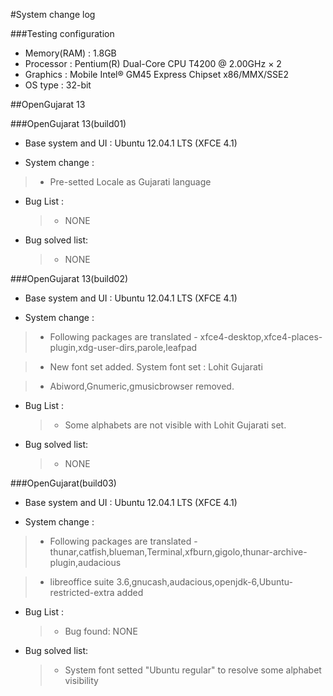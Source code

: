 #System change log


###Testing configuration 
- Memory(RAM) : 1.8GB
- Processor : Pentium(R) Dual-Core CPU T4200 @ 2.00GHz × 2 
- Graphics : Mobile Intel® GM45 Express Chipset x86/MMX/SSE2 
- OS type : 32-bit

##OpenGujarat 13

###OpenGujarat 13(build01)

- Base system and UI : Ubuntu 12.04.1 LTS (XFCE 4.1)

- System change : 
 >- Pre-setted Locale as Gujarati language

- Bug List :

	>- NONE

- Bug solved list:
	
	>- NONE


###OpenGujarat 13(build02)

- Base system and UI : Ubuntu 12.04.1 LTS (XFCE 4.1)

- System change :

 >- Following packages are translated
    - xfce4-desktop,xfce4-places-plugin,xdg-user-dirs,parole,leafpad
  
 >- New font set added. System font set : Lohit Gujarati 
 
 >- Abiword,Gnumeric,gmusicbrowser removed.
  
- Bug List :

	>- Some alphabets are not visible with Lohit Gujarati set.

- Bug solved list:
	
	>- NONE

###OpenGujarat(build03)

- Base system and UI : Ubuntu 12.04.1 LTS (XFCE 4.1)

- System change : 

 >- Following packages are translated
    - thunar,catfish,blueman,Terminal,xfburn,gigolo,thunar-archive-plugin,audacious

 >- libreoffice suite 3.6,gnucash,audacious,openjdk-6,Ubuntu-restricted-extra added
  

- Bug List : 

	>- Bug found: NONE

- Bug solved list:
	
	>- System font setted "Ubuntu regular" to resolve some alphabet visibility

